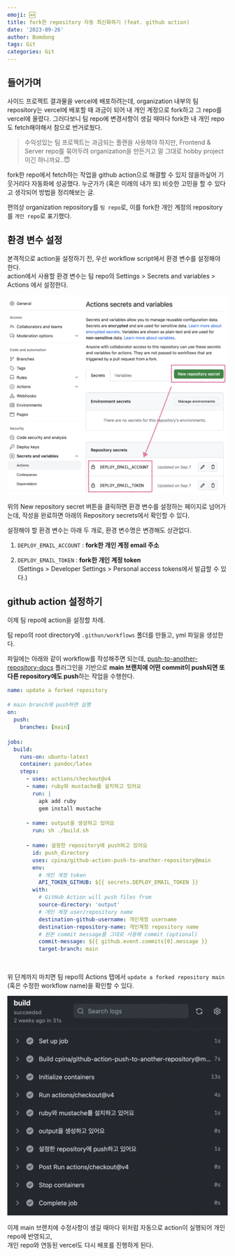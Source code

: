 ```yaml
---
emoji: 🆕
title: fork한 repository 자동 최신화하기 (feat. github action)
date: '2023-09-26'
author: Bomdong
tags: Git
categories: Git
---
```


## 들어가며

사이드 프로젝트 결과물을 vercel에 배포하려는데,
organization 내부의 팀 repository는 vercel에 배포할 때 과금이 되어 내 개인 계정으로 fork하고 그 repo를 vercel에 올렸다.
그러다보니 팀 repo에 변경사항이 생길 때마다 fork한 내 개인 repo도 fetch해야해서 참으로 번거로웠다.

> 수익성있는 팀 프로젝트는 과금되는 플랜을 사용해야 하지만,
> Frontend & Server repo를 묶어두려 organization을 만든거고 말 그대로 hobby project이긴 하니까요..😇

fork한 repo에서 fetch하는 작업을 github action으로 해결할 수 있지 않을까싶어 기웃거리다 자동화에 성공했다. 누군가가 (혹은 미래의 내가 또) 비슷한 고민을 할 수 있다고 생각되어 방법을 정리해보는 글.

편의상 organization repository를 `팀 repo`로, 이를 fork한 개인 계정의 repository를 `개인 repo`로 표기했다.

## 환경 변수 설정

본격적으로 action을 설정하기 전, 우선 workflow script에서 환경 변수를 설정해야 한다. <br/>
action에서 사용할 환경 변수는 팀 repo의 Settings > Secrets and variables > Actions 에서 설정한다.

![image01.png](./image01.png)

위의 New repository secret 버튼을 클릭하면 환경 변수를 설정하는 페이지로 넘어가는데, 작성을 완료하면 아래의 Repository secrets에서 확인할 수 있다.

설정해야 할 환경 변수는 아래 두 개로, 환경 변수명은 변경해도 상관없다.

1. `DEPLOY_EMAIL_ACCOUNT` : **fork한 개인 계정 email 주소**

2. `DEPLOY_EMAIL_TOKEN` : **fork한 개인 계정 token** <br/>(Settings > Developer Settings > Personal access tokens에서 발급할 수 있다.)

## github action 설정하기

이제 팀 repo에 action을 설정할 차례.

팀 repo의 root directory에 `.githun/workflows` 폴더를 만들고, yml 파일을 생성한다.

파일에는 아래와 같이 workflow를 작성해주면 되는데,
[push-to-another-repository-docs](https://cpina.github.io/push-to-another-repository-docs/) 플러그인을 기반으로 **main 브랜치에 어떤 commit이 push되면 또다른 repository에도 push**하는 작업을 수행한다.

```yaml
name: update a forked repository

# main branch에 push하면 실행
on:
  push:
    branches: [main]

jobs:
  build:
    runs-on: ubuntu-latest
    container: pandoc/latex
    steps:
      - uses: actions/checkout@v4
      - name: ruby와 mustache를 설치하고 있어요
        run: |
          apk add ruby
          gem install mustache

      - name: output을 생성하고 있어요
        run: sh ./build.sh

      - name: 설정한 repository에 push하고 있어요
        id: push_directory
        uses: cpina/github-action-push-to-another-repository@main
        env:
          # 개인 계정 token
          API_TOKEN_GITHUB: ${{ secrets.DEPLOY_EMAIL_TOKEN }}
        with:
          # GitHub Action will push files from
          source-directory: 'output'
          # 개인 계정 user/repository name
          destination-github-username: 개인계정 username
          destination-repository-name: 개인계정 repository name
          # 원본 commit message를 그대로 사용해 commit (optional)
          commit-message: ${{ github.event.commits[0].message }}
          target-branch: main
```

<br/>

위 단계까지 마치면 팀 repo의 Actions 탭에서 `update a forked repository main` (혹은 수정한 workflow name)을 확인할 수 있다.

![image02.png](./image02.png)

이제 main 브랜치에 수정사항이 생길 때마다 위처럼 자동으로 action이 실행되어 개인 repo에 반영되고, <br/> 개인 repo와 연동된 vercel도 다시 배포를 진행하게 된다.

```toc

```
